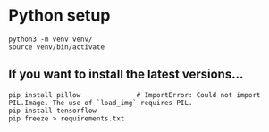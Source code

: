 # Python setup

```
python3 -m venv venv/
source venv/bin/activate
```

## If you want to install the latest versions...

```
pip install pillow              # ImportError: Could not import PIL.Image. The use of `load_img` requires PIL.
pip install tensorflow
pip freeze > requirements.txt
```
